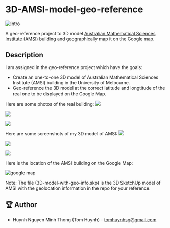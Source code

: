 # 3D-AMSI-model-geo-reference

![intro](https://github.com/TomHuynhSG/3D-building-model-geo-reference/blob/main/assets/3D-screenshots.gif?raw=true)


A geo-reference project to 3D model [Australian Mathematical Sciences Institute (AMSI)](https://amsi.org.au/) building and geographically map it on the Google map.


## Description

I am assigned in the geo-reference project which have the goals:
- Create an one-to-one 3D model of Australian Mathematical Sciences Institute (AMSI) building in the University of Melbourne.
- Geo-reference the 3D model at the correct latitude and longtitude of the real one to be displayed on the Google Map.

Here are some photos of the real building:
![](https://i.imgur.com/ysmDJTu.jpg)

![](https://i.imgur.com/cbtLgFL.jpg)

![](https://i.imgur.com/1cAm2oR.png)


Here are some screenshots of my 3D model of AMSI:
![](https://i.imgur.com/pbEfDlt.jpg)

![](https://i.imgur.com/eS77qxu.jpg)

![](https://i.imgur.com/vzqu5Cn.jpg)

Here is the location of the AMSI building on the Google Map:

![google map](https://i.imgur.com/YcdvZgM.png)

Note: The file (3D-model-with-geo-info.skp) is the 3D SketchUp model of AMSI with the geolocation information in the repo for your reference.

## 🏆 Author
- Huynh Nguyen Minh Thong (Tom Huynh) - tomhuynhsg@gmail.com

